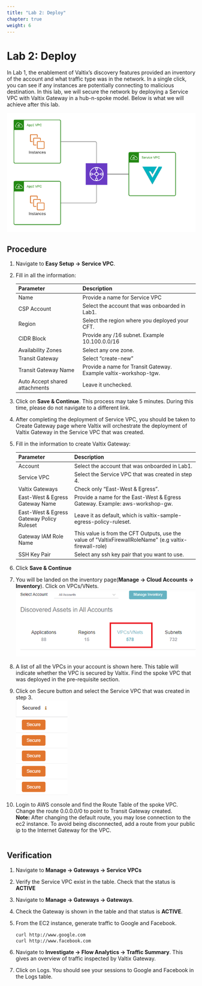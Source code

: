 ```yaml
---
title: "Lab 2: Deploy"
chapter: true
weight: 6
---
```


# Lab 2: Deploy

In Lab 1, the enablement of Valtix’s discovery features provided an inventory of the account and what traffic type was in the network. In a single click, you can see if any instances are potentially connecting to malicious destination.  In this lab, we will secure the network by deploying a Service VPC with Valtix Gateway in a hub-n-spoke model. Below is what we will achieve after this lab.

![Centralized_VPC](centralized_model.png)

## Procedure

1. Navigate to **Easy Setup -> Service VPC**.
2. Fill in all the information:

     Parameter | Description
     ----------|-------------
     Name| Provide a name for Service VPC
     CSP Account| Select the account that was onboarded in Lab1.
     Region| Select the region where you deployed your CFT. 
     CIDR Block| Provide any /16 subnet. Example 10.100.0.0/16
     Availability Zones|Select any one zone.
     Transit Gateway| Select “create-new”
     Transit Gateway Name|  Provide a name for Transit Gateway. Example valtix-workshop-tgw.
     Auto Accept shared attachments| Leave it unchecked.

3. Click on **Save & Continue**. This process may take 5 minutes. During this time, please do not navigate to a different link.
4. After completing the deployment of Service VPC, you should be taken to Create Gateway page where Valtix will orchestrate the deployment of Valtix Gateway in the Service VPC that was created.
5. Fill in the information to create Valtix Gateway:

     Parameter | Description
     ---------|-------------
     Account| Select the account that was onboarded in Lab1.
     Service VPC| Select the Service VPC that was created in step 4.
     Valtix Gateways| Check only “East-West & Egress”.
     East-West & Egress Gateway Name| Provide a name for the East-West & Egress Gateway. Example: aws-workshop-gw.
     East-West & Egress Gateway Policy Ruleset| Leave it as default, which is valtix-sample-egress-policy-ruleset.
     Gateway IAM Role Name| This value is from the CFT Outputs, use the value of "ValtixFirewallRoleName" (e.g valtix-firewall-role)
     SSH Key Pair| Select any ssh key pair that you want to use. 
     
6. Click **Save & Continue**
7. You will be landed on the inventory page(**Manage -> Cloud Accounts -> Inventory**). Click on VPCs/VNets. 
![VPC](Inventory_VPC.png)
8. A list of all the VPCs in your account is shown here. This table will indicate whether the VPC is secured by Valtix. Find the spoke VPC that was deployed in the pre-requisite section.
9. Click on Secure button and select the Service VPC that was created in step 3.<br>
![secure](secure.png) <br>
10. Login to AWS console and find the Route Table of the spoke VPC. Change the route 0.0.0.0/0 to point to Transit Gateway created.<br>
**Note:** After changing the default route, you may lose connection to the ec2 instance. To avoid being disconnected, add a route from your public ip to the Internet Gateway for the VPC.
<br><br>

## Verification 

1. Navigate to **Manage -> Gateways -> Service VPCs**
2. Verify the Service VPC exist in the table. Check that the status is **ACTIVE**
3. Navigate to **Manage -> Gateways -> Gateways**.
4. Check the Gateway is shown in the table and that status is **ACTIVE**.
5. From the EC2 instance, generate traffic to Google and Facebook.

    ```
    curl http://www.google.com
    curl http://www.facebook.com
    ```
    
6. Navigate to **Investigate -> Flow Analytics -> Traffic Summary**. This gives an overview of traffic inspected by Valtix Gateway.
7. Click on Logs. You should see your sessions to Google and Facebook in the Logs table.

